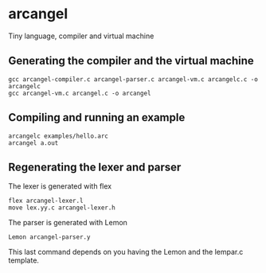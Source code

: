 # arcangel
Tiny language, compiler and virtual machine

## Generating the compiler and the virtual machine
```
gcc arcangel-compiler.c arcangel-parser.c arcangel-vm.c arcangelc.c -o arcangelc
gcc arcangel-vm.c arcangel.c -o arcangel
```
## Compiling and running an example
```
arcangelc examples/hello.arc
arcangel a.out
```
## Regenerating the lexer and parser
The lexer is generated with flex
```
flex arcangel-lexer.l
move lex.yy.c arcangel-lexer.h
```
The parser is generated with Lemon
```
Lemon arcangel-parser.y
```
This last command depends on you having the Lemon and the lempar.c template.
